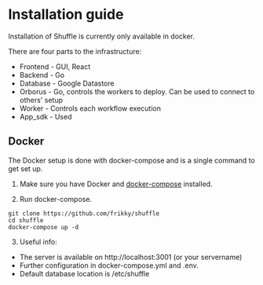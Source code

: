 # Installation guide
Installation of Shuffle is currently only available in docker. 

There are four parts to the infrastructure:
* Frontend - GUI, React
* Backend  - Go
* Database - Google Datastore
* Orborus  - Go, controls the workers to deploy. Can be used to connect to others' setup
* Worker 	 - Controls each workflow execution
* App_sdk  - Used

## Docker
The Docker setup is done with docker-compose and is a single command to get set up.

1. Make sure you have Docker and [docker-compose](https://docs.docker.com/compose/install/) installed.

2. Run docker-compose.
```
git clone https://github.com/frikky/shuffle
cd shuffle
docker-compose up -d
```

3. Useful info:
* The server is available on http://localhost:3001 (or your servername)
* Further configuration in docker-compose.yml and .env.
* Default database location is /etc/shuffle
